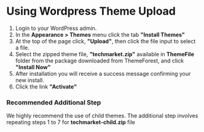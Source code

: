 # Using Wordpress Theme Upload

1. Login to your WordPress admin.
2. In the **Appearance > Themes** menu click the tab **"Install Themes"**
3. At the top of the page click, **"Upload"**, then click the file input to select a file.
4. Select the zipped theme file, **"techmarket.zip"** available in **ThemeFile** folder from the package downloaded from ThemeForest, and click **"Install Now"**
5. After installation you will receive a success message confirming your new install.
6. Click the link **"Activate"**

### Recommended Additional Step

We highly recommend the use of child themes. The additional step involves repeating steps 1 to 7 for **techmarket-child.zip** file
